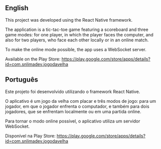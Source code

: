 <h2>English</h2>

This project was developed using the React Native framework.

The application is a tic-tac-toe game featuring a scoreboard and three game modes: for one player, in which the player faces the computer, and also for two players, who face each other locally or in an online match.

To make the online mode possible, the app uses a WebSocket server.

Available on the Play Store: https://play.google.com/store/apps/details?id=com.snlimadev.jogodavelha

<h2>Português</h2>

Este projeto foi desenvolvido utilizando o framework React Native.

O aplicativo é um jogo da velha com placar e três modos de jogo: para um jogador, em que o jogador enfrenta o computador, e também para dois jogadores, que se enfrentam localmente ou em uma partida online.

Para tornar o modo online possível, o aplicativo utiliza um servidor WebSocket.

Disponível na Play Store: https://play.google.com/store/apps/details?id=com.snlimadev.jogodavelha
